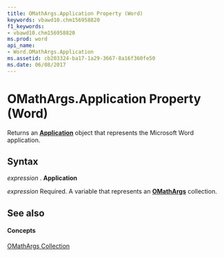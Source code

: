 ```yaml
---
title: OMathArgs.Application Property (Word)
keywords: vbawd10.chm156958820
f1_keywords:
- vbawd10.chm156958820
ms.prod: word
api_name:
- Word.OMathArgs.Application
ms.assetid: cb203324-ba17-1a29-3667-8a16f360fe50
ms.date: 06/08/2017
---
```



# OMathArgs.Application Property (Word)

Returns an  **[Application](application-object-word.md)** object that represents the Microsoft Word application.


## Syntax

 _expression_ . **Application**

 _expression_ Required. A variable that represents an **[OMathArgs](omathargs-object-word.md)** collection.


## See also


#### Concepts


[OMathArgs Collection](omathargs-object-word.md)

